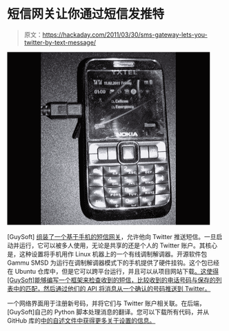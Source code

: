 # 短信网关让你通过短信发推特

> 原文：<https://hackaday.com/2011/03/30/sms-gateway-lets-you-twitter-by-text-message/>

![](img/1966a9cae41babea8aaaf78728f81233.png "sms-gateway-to-twitter")

[GuySoft] [组装了一个基于手机的短信网关](https://guysoft.wordpress.com/2011/03/27/smsgate/)，允许他向 Twitter 推送短信。一旦启动并运行，它可以被多人使用，无论是共享的还是个人的 Twitter 账户。其核心是，这种设置将手机用作 Linux 机器上的一个有线调制解调器。开源软件包 Gammu SMSD 为运行在调制解调器模式下的手机提供了硬件挂钩。这个包已经在 Ubuntu 仓库中，但是它可以跨平台运行，并且可以从项目网站下载[。这使得[GuySoft]能够编写一个框架来检查收到的短信，比较收到的电话号码与保存的列表中的匹配，然后通过他们的 API 将消息从一个确认的号码推送到 Twitter。](http://wammu.eu/smsd/)

一个网络界面用于注册新号码，并将它们与 Twitter 账户相关联。在后端，[GuySoft]自己的 Python 脚本处理消息的翻译。您可以下载所有代码，并从 GitHub 库的[中的自述文件中获得更多关于设置的信息。](https://github.com/guysoft/SMS-Twitter-Gate)